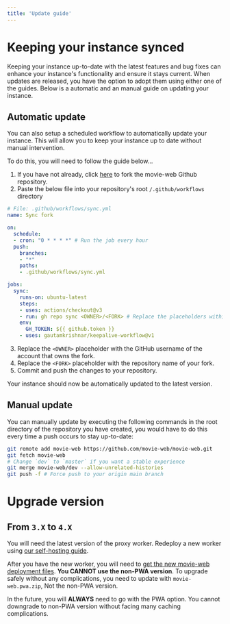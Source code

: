 ```yaml
---
title: 'Update guide'
---
```


# Keeping your instance synced

Keeping your instance up-to-date with the latest features and bug fixes can enhance your instance's functionality and ensure it stays current. When updates are released, you have the option to adopt them using either one of the guides. Below is a automatic and an manual guide on updating your instance.

## Automatic update

You can also setup a scheduled workflow to automatically update your instance. This will allow you to keep your instance up to date without manual intervention.

To do this, you will need to follow the guide below...
1. If you have not already, click [here](https://github.com/movie-web/movie-web/fork) to fork the movie-web Github repository.
2. Paste the below file into your repository's root `/.github/workflows` directory

```yaml
# File: .github/workflows/sync.yml
name: Sync fork

on:
  schedule:
  - cron: "0 * * * *" # Run the job every hour
  push:
    branches:
    - "*"
    paths:
    - .github/workflows/sync.yml

jobs:
  sync:
    runs-on: ubuntu-latest
    steps:
    - uses: actions/checkout@v3
    - run: gh repo sync <OWNER>/<FORK> # Replace the placeholders within the < >
    env:
      GH_TOKEN: ${{ github.token }}
    - uses: gautamkrishnar/keepalive-workflow@v1
```

3. Replace the `<OWNER>` placeholder with the GitHub username of the account that owns the fork.
4. Replace the `<FORK>` placeholder with the repository name of your fork.
5. Commit and push the changes to your repository.

Your instance should now be automatically updated to the latest version.

## Manual update

You can manually update by executing the following commands in the root directory of the repository you have created, you would have to do this every time a push occurs to stay up-to-date:

```bash
git remote add movie-web https://github.com/movie-web/movie-web.git
git fetch movie-web
# Change `dev` to `master` if you want a stable experience
git merge movie-web/dev --allow-unrelated-histories
git push -f # Force push to your origin main branch
```

# Upgrade version

## From `3.X` to `4.X`

You will need the latest version of the proxy worker. Redeploy a new worker using [our self-hosting guide](../2.proxy/1.deploy.md).

After you have the new worker, you will need to [get the new movie-web deployment files](https://github.com/movie-web/movie-web/releases/latest). **You CANNOT use the non-PWA version**. To upgrade safely without any complications, you need to update with `movie-web.pwa.zip`, Not the non-PWA version.

In the future, you will **ALWAYS** need to go with the PWA option. You cannot downgrade to non-PWA version without facing many caching complications.
